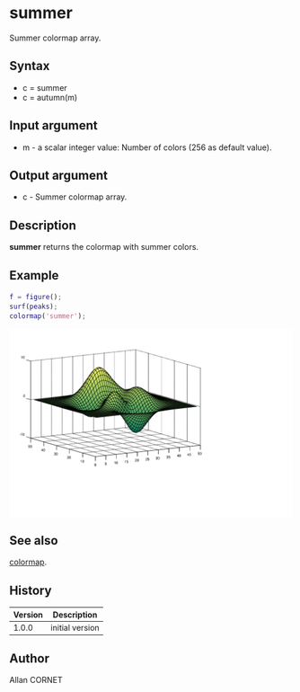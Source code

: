 # summer

Summer colormap array.

## Syntax

- c = summer
- c = autumn(m)

## Input argument

- m - a scalar integer value: Number of colors (256 as default value).

## Output argument

- c - Summer colormap array.

## Description

  <p><b>summer</b> returns the colormap with summer colors.</p>

## Example

```matlab
f = figure();
surf(peaks);
colormap('summer');
```

<img src="summer_B083991B.svg" align="middle"/>

## See also

[colormap](colormap.md).

## History

| Version | Description     |
| ------- | --------------- |
| 1.0.0   | initial version |

## Author

Allan CORNET
